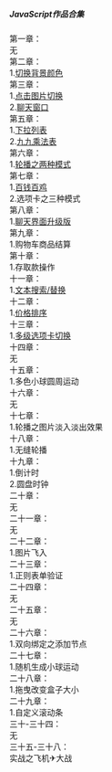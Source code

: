 ##### JavaScript作品合集
第一章：</br>
    无</br>
第二章：</br>
    1.[切换背景颜色](https://5iris5.github.io/JavaScript/02%20%E8%8E%B7%E5%8F%96%E5%85%83%E7%B4%A0%2B%E5%A3%B0%E6%98%8E%E5%8F%98%E9%87%8F/%E5%88%87%E6%8D%A2%E9%A2%9C%E8%89%B2%E8%83%8C%E6%99%AF%E4%BC%98%E5%8C%96.html)</br>
第三章：</br>
    1.[点击图片切换](https://5iris5.github.io/JavaScript/03%20%E5%B1%9E%E6%80%A7%E6%93%8D%E4%BD%9C%2B%E6%95%B0%E6%8D%AE%E7%B1%BB%E5%9E%8B/05%E4%BD%9C%E4%B8%9A%E4%B9%8B%E7%82%B9%E5%87%BB%E5%9B%BE%E7%89%87%E5%88%87%E6%8D%A2.html)</br>
    2.[聊天窗口](https://5iris5.github.io/JavaScript/03%20%E5%B1%9E%E6%80%A7%E6%93%8D%E4%BD%9C%2B%E6%95%B0%E6%8D%AE%E7%B1%BB%E5%9E%8B/05%E4%BD%9C%E4%B8%9A%E4%B9%8B%E8%81%8A%E5%A4%A9%E7%AA%97%E5%8F%A3.html)</br>
第五章：</br>
    1.[下拉列表](https://5iris5.github.io/JavaScript/05%20%E4%B8%89%E7%9B%AE%E8%BF%90%E7%AE%97%2Bfor%E5%BE%AA%E7%8E%AF/04%E4%B8%8B%E6%8B%89%E5%88%97%E8%A1%A8%E4%BC%98%E5%8C%96.html)</br>
    2.[九九乘法表](https://5iris5.github.io/JavaScript/05%20%E4%B8%89%E7%9B%AE%E8%BF%90%E7%AE%97%2Bfor%E5%BE%AA%E7%8E%AF/04%E4%B9%9D%E4%B9%9D%E4%B9%98%E6%B3%95%E8%A1%A8%E4%BC%98%E5%8C%96.html)</br>
第六章：</br>
    1.[轮播之两种模式](https://5iris5.github.io/JavaScript/06%20for%E5%BE%AA%E7%8E%AF%E8%A1%A5%E5%85%85%2Bdowhile/03%20%E7%AC%AC%E5%85%AD%E7%AB%A0%E4%BD%9C%E4%B8%9A%E4%B9%8B%E8%BD%AE%E6%92%AD%E7%9A%84%E4%B8%A4%E7%A7%8D%E6%A8%A1%E5%BC%8F.html)</br>
第七章：</br>
    1.[百钱百鸡](https://5iris5.github.io/JavaScript/07%20%E8%BF%90%E7%AE%97%E7%AC%A6%2B%E8%87%AA%E5%AE%9A%E4%B9%89(%E6%A0%87%E7%AD%BE)%E5%B1%9E%E6%80%A7/03%E7%AC%AC%E4%B8%83%E7%AB%A0%E4%BD%9C%E4%B8%9A%E4%B9%8B%E7%99%BE%E9%92%B1%E7%99%BE%E9%B8%A1.html)</br>
    2.选项卡之三种模式</br>
第八章：</br>
    1.[聊天界面升级版](https://5iris5.github.io/JavaScript/08%20%E5%87%BD%E6%95%B0%E5%AE%9A%E4%B9%89%2Bthis%2B%E5%8F%82%E6%95%B0/04%20%E7%AC%AC%E5%85%AB%E7%AB%A0%E4%BD%9C%E4%B8%9A%E4%B9%8B%E8%81%8A%E5%A4%A9%E7%95%8C%E9%9D%A2%E5%8D%87%E7%BA%A7%E7%89%88.html)</br>
第九章：</br>
    1.购物车商品结算</br>
第十章：</br>
    1.存取款操作</br>
十一章：</br>
    1.[文本搜索/替换](https://5iris5.github.io/JavaScript/11%20%E7%B1%BB%E5%9E%8B%E8%BD%AC%E6%8D%A2%2B%E5%AD%97%E7%AC%A6%E4%B8%B2%E6%95%B0%E7%BB%84%E6%96%B9%E6%B3%95/04%E5%8D%81%E4%B8%80%E7%AB%A0%E4%BD%9C%E4%B8%9A%E4%B9%8B%E6%90%9C%E7%B4%A2%E6%9B%BF%E6%8D%A2.html)</br>
十二章：</br>
    1.[价格排序](https://5iris5.github.io/JavaScript/12%20%E6%95%B0%E7%BB%84%E6%96%B9%E6%B3%95%E8%A1%A5%E5%85%85/02%E5%8D%81%E4%BA%8C%E7%AB%A0%E4%BD%9C%E4%B8%9A%E4%B9%8B%E4%BB%B7%E6%A0%BC%E6%8E%92%E5%BA%8F.html)</br>
十三章：</br>
    1.[多级选项卡切换](https://5iris5.github.io/JavaScript/13%20ES6%E5%AD%97%E7%AC%A6%E4%B8%B2%E6%95%B0%E7%BB%84%E6%96%B9%E6%B3%95/03%E5%8D%81%E4%B8%89%E7%AB%A0%E8%8A%82%E4%BD%9C%E4%B8%9A%E4%B9%8B%E5%A4%9A%E5%B1%82%E9%80%89%E9%A1%B9%E5%8D%A1.html)</br>
十四章：</br>
    无</br>
十五章：</br>
    1.多色小球圆周运动</br>
十六章：</br>
    无</br>
十七章：</br>
    1.轮播之图片淡入淡出效果</br>
十八章：</br>
    1.无缝轮播</br>
十九章：</br>
    1.倒计时</br>
    2.圆盘时钟</br>
二十章：</br>
    无</br>
二十一章：</br>
    无</br>
二十二章：</br>
    1.图片飞入</br>
二十三章：</br>
    1.正则表单验证</br>
二十四章：</br>
    无</br>
二十五章：</br>
    无</br>
二十六章：</br>
    1.双向绑定之添加节点</br>
二十七章：</br>
    1.随机生成小球运动</br>
二十八章：</br>
    1.拖曳改变盒子大小</br>
二十九章：</br>
    1.自定义滚动条</br>
三十-三十四：</br>
    无</br>
三十五-三十八：</br>
    实战之飞机✈大战